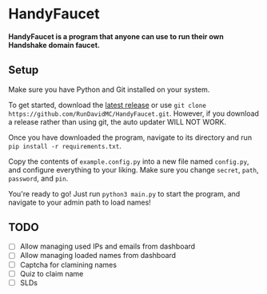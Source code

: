 # HandyFaucet
 
#### HandyFaucet is a program that anyone can use to run their own Handshake domain faucet.

## Setup

Make sure you have Python and Git installed on your system.

To get started, download the [latest release](https://github.com/RunDavidMC/HandyFaucet/releases/latest) or use ``git clone https://github.com/RunDavidMC/HandyFaucet.git``. 
However, if you download a release rather than using git, the auto updater WILL NOT WORK.

Once you have downloaded the program, navigate to its directory and run ``pip install -r requirements.txt``.

Copy the contents of ``example.config.py`` into a new file named ``config.py``, and configure everything to your liking.
Make sure you change ``secret``, ``path``, ``password``, and ``pin``.

You're ready to go!
Just run ``python3 main.py`` to start the program, and navigate to your admin path to load names!

## TODO

- [ ] Allow managing used IPs and emails from dashboard
- [ ] Allow managing loaded names from dashboard
- [ ] Captcha for clamining names
- [ ] Quiz to claim name
- [ ] SLDs
